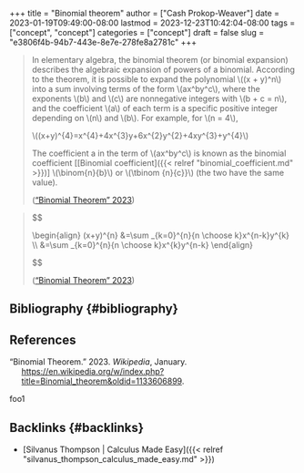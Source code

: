 +++
title = "Binomial theorem"
author = ["Cash Prokop-Weaver"]
date = 2023-01-19T09:49:00-08:00
lastmod = 2023-12-23T10:42:04-08:00
tags = ["concept", "concept"]
categories = ["concept"]
draft = false
slug = "e3806f4b-94b7-443e-8e7e-278fe8a2781c"
+++

> In elementary algebra, the binomial theorem (or binomial expansion) describes the algebraic expansion of powers of a binomial. According to the theorem, it is possible to expand the polynomial \\((x + y)^n\\) into a sum involving terms of the form \\(ax^by^c\\), where the exponents \\(b\\) and \\(c\\) are nonnegative integers with \\(b + c = n\\), and the coefficient \\(a\\) of each term is a specific positive integer depending on \\(n\\) and \\(b\\). For example, for \\(n = 4\\),
>
> \\((x+y)^{4}=x^{4}+4x^{3}y+6x^{2}y^{2}+4xy^{3}+y^{4}\\)
>
> The coefficient a in the term of \\(ax^by^c\\) is known as the binomial coefficient [[Binomial coefficient]({{< relref "binomial_coefficient.md" >}})] \\(\binom{n}{b}\\) or \\(\tbinom {n}{c}}\\) (the two have the same value).
>
> (<a href="#citeproc_bib_item_1">“Binomial Theorem” 2023</a>)

<!--quoteend-->

> $$
>
> \begin{align}
> (x+y)^{n} &=\sum \_{k=0}^{n}{n \choose k}x^{n-k}y^{k} \\\\
> &=\sum \_{k=0}^{n}{n \choose k}x^{k}y^{n-k}
> \end{align}
>
> $$
>
> (<a href="#citeproc_bib_item_1">“Binomial Theorem” 2023</a>)


## Bibliography {#bibliography}

## References

<style>.csl-entry{text-indent: -1.5em; margin-left: 1.5em;}</style><div class="csl-bib-body">
  <div class="csl-entry"><a id="citeproc_bib_item_1"></a>“Binomial Theorem.” 2023. <i>Wikipedia</i>, January. <a href="https://en.wikipedia.org/w/index.php?title=Binomial_theorem&oldid=1133606899">https://en.wikipedia.org/w/index.php?title=Binomial_theorem&#38;oldid=1133606899</a>.</div>
</div>

foo1


## Backlinks {#backlinks}

-   [Silvanus Thompson | Calculus Made Easy]({{< relref "silvanus_thompson_calculus_made_easy.md" >}})
